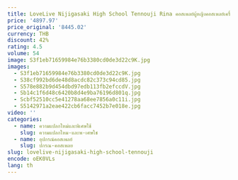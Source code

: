 ```yaml
---
title: LoveLive Nijigasaki High School Tennouji Rina คอสเพลย์ผู้หญิงคอสเพลย์เครื่องแต่งกาย Gothic ชุดกะลาสีปาร์ตี้ฮาโลวีนชุด
price: '4897.97'
price_original: '8445.02'
currency: THB
discount: 42%
rating: 4.5
volume: 54
image: S3f1eb71659984e76b3380cd0de3d22c9K.jpg
images:
  - S3f1eb71659984e76b3380cd0de3d22c9K.jpg
  - S38cf992bd6de48d8acdc82c373c94cd85.jpg
  - S578e882b9d454dbd97edb113fb2efccdV.jpg
  - Sb14c1f6d48c6420b8d4e9ba76196d801q.jpg
  - Scbf52510cc5e41278aa68ee7856a0c11i.jpg
  - S5142971a2eae422cb6facc7452b7e018e.jpg
video: ''
categories:
  - name: ความแปลกใหม่และพิเศษใช้
    slug: ความแปลกใหม-และพ-เศษใช
  - name: อุปกรณ์คอสเพลย์
    slug: ปกรณ-คอสเพลย
slug: lovelive-nijigasaki-high-school-tennouji
encode: oEK0VLs
lang: th
---
```

  